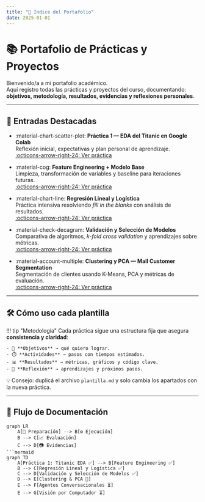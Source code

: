 ```yaml
---
title: "📑 Índice del Portafolio"
date: 2025-01-01
---
```


# 📚 Portafolio de Prácticas y Proyectos

Bienvenido/a a mi portafolio académico.  
Aquí registro todas las prácticas y proyectos del curso, documentando:  
**objetivos, metodología, resultados, evidencias y reflexiones personales**.  

---

## 🌟 Entradas Destacadas

<div class="grid cards" markdown>

-   :material-chart-scatter-plot: **Práctica 1 — EDA del Titanic en Google Colab**  
    Reflexión inicial, expectativas y plan personal de aprendizaje.  
    [:octicons-arrow-right-24: Ver práctica](01-primera-entrada.md)

-   :material-cog: **Feature Engineering + Modelo Base**  
    Limpieza, transformación de variables y baseline para iteraciones futuras.  
    [:octicons-arrow-right-24: Ver práctica](02-Feature-Engineering.md)

-   :material-chart-line: **Regresión Lineal y Logística**  
    Práctica intensiva resolviendo *fill in the blanks* con análisis de resultados.  
    [:octicons-arrow-right-24: Ver práctica](02-Regresion-Lineal-Logistica.md)

-   :material-check-decagram: **Validación y Selección de Modelos**  
    Comparativa de algoritmos, *k-fold cross validation* y aprendizajes sobre métricas.  
    [:octicons-arrow-right-24: Ver práctica](03-Validacion-Seleccion-deModelos.md)

-   :material-account-multiple: **Clustering y PCA — Mall Customer Segmentation**  
    Segmentación de clientes usando K-Means, PCA y métricas de evaluación.  
    [:octicons-arrow-right-24: Ver práctica](04-Clustering-PCA-Mall.md)

</div>

---

## 🛠️ Cómo uso cada plantilla

!!! tip "Metodología"
    Cada práctica sigue una estructura fija que asegura **consistencia y claridad**:

    - 🎯 **Objetivos** → qué quiero lograr.  
    - ⏱️ **Actividades** → pasos con tiempos estimados.  
    - 📊 **Resultados** → métricas, gráficos y código clave.  
    - 📝 **Reflexión** → aprendizajes y próximos pasos.  

💡 Consejo: duplicá el archivo `plantilla.md` y solo cambia los apartados con la nueva práctica.  

---

## 🔄 Flujo de Documentación

```mermaid
graph LR
    A[📌 Preparación] --> B[⚙️ Ejecución]
    B --> C[📈 Evaluación]
    C --> D[📷 Evidencias]
```mermaid
graph TD
    A[Práctica 1: Titanic EDA ✅] --> B[Feature Engineering ✅]
    B --> C[Regresión Lineal y Logística ✅]
    C --> D[Validación y Selección de Modelos ✅]
    D --> E[Clustering & PCA 🚧]
    E --> F[Agentes Conversacionales ⏳]
    E --> G[Visión por Computador ⏳]